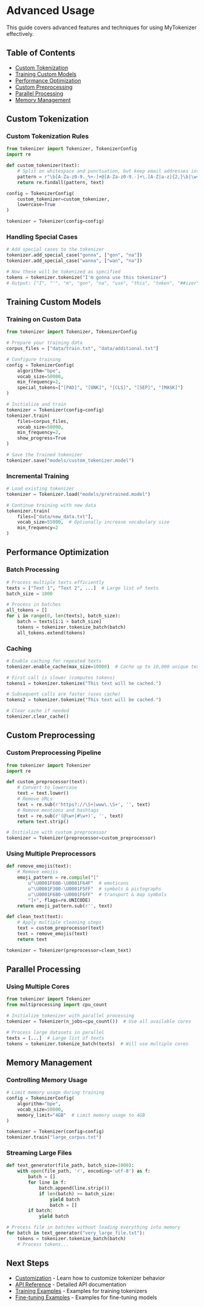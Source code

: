 # Advanced Usage

This guide covers advanced features and techniques for using MyTokenizer effectively.

## Table of Contents
- [Custom Tokenization](#custom-tokenization)
- [Training Custom Models](#training-custom-models)
- [Performance Optimization](#performance-optimization)
- [Custom Preprocessing](#custom-preprocessing)
- [Parallel Processing](#parallel-processing)
- [Memory Management](#memory-management)

## Custom Tokenization

### Custom Tokenization Rules

```python
from tokenizer import Tokenizer, TokenizerConfig
import re

def custom_tokenizer(text):
    # Split on whitespace and punctuation, but keep email addresses intact
    pattern = r"\b[A-Za-z0-9._%+-]+@[A-Za-z0-9.-]+\.[A-Z|a-z]{2,}\b|\w+|\S"
    return re.findall(pattern, text)

config = TokenizerConfig(
    custom_tokenizer=custom_tokenizer,
    lowercase=True
)

tokenizer = Tokenizer(config=config)
```

### Handling Special Cases

```python
# Add special cases to the tokenizer
tokenizer.add_special_case("gonna", ["gon", "na"])
tokenizer.add_special_case("wanna", ["wan", "na"])

# Now these will be tokenized as specified
tokens = tokenizer.tokenize("I'm gonna use this tokenizer")
# Output: ["I", "'", "m", "gon", "na", "use", "this", "token", "##izer"]
```

## Training Custom Models

### Training on Custom Data

```python
from tokenizer import Tokenizer, TokenizerConfig

# Prepare your training data
corpus_files = ["data/train.txt", "data/additional.txt"]

# Configure training
config = TokenizerConfig(
    algorithm="bpe",
    vocab_size=50000,
    min_frequency=2,
    special_tokens=["[PAD]", "[UNK]", "[CLS]", "[SEP]", "[MASK]"]
)

# Initialize and train
tokenizer = Tokenizer(config=config)
tokenizer.train(
    files=corpus_files,
    vocab_size=50000,
    min_frequency=2,
    show_progress=True
)

# Save the trained tokenizer
tokenizer.save("models/custom_tokenizer.model")
```

### Incremental Training

```python
# Load existing tokenizer
tokenizer = Tokenizer.load("models/pretrained.model")

# Continue training with new data
tokenizer.train(
    files=["data/new_data.txt"],
    vocab_size=55000,  # Optionally increase vocabulary size
    min_frequency=2
)
```

## Performance Optimization

### Batch Processing

```python
# Process multiple texts efficiently
texts = ["Text 1", "Text 2", ...]  # Large list of texts
batch_size = 1000

# Process in batches
all_tokens = []
for i in range(0, len(texts), batch_size):
    batch = texts[i:i + batch_size]
    tokens = tokenizer.tokenize_batch(batch)
    all_tokens.extend(tokens)
```

### Caching

```python
# Enable caching for repeated texts
tokenizer.enable_cache(max_size=10000)  # Cache up to 10,000 unique texts

# First call is slower (computes tokens)
tokens1 = tokenizer.tokenize("This text will be cached.")

# Subsequent calls are faster (uses cache)
tokens2 = tokenizer.tokenize("This text will be cached.")

# Clear cache if needed
tokenizer.clear_cache()
```

## Custom Preprocessing

### Custom Preprocessing Pipeline

```python
from tokenizer import Tokenizer
import re

def custom_preprocessor(text):
    # Convert to lowercase
    text = text.lower()
    # Remove URLs
    text = re.sub(r'https?://\S+|www\.\S+', '', text)
    # Remove mentions and hashtags
    text = re.sub(r'(@\w+|#\w+)', '', text)
    return text.strip()

# Initialize with custom preprocessor
tokenizer = Tokenizer(preprocessor=custom_preprocessor)
```

### Using Multiple Preprocessors

```python
def remove_emojis(text):
    # Remove emojis
    emoji_pattern = re.compile("["
        u"\U0001F600-\U0001F64F"  # emoticons
        u"\U0001F300-\U0001F5FF"  # symbols & pictographs
        u"\U0001F680-\U0001F6FF"  # transport & map symbols
        "]+", flags=re.UNICODE)
    return emoji_pattern.sub(r'', text)

def clean_text(text):
    # Apply multiple cleaning steps
    text = custom_preprocessor(text)
    text = remove_emojis(text)
    return text

tokenizer = Tokenizer(preprocessor=clean_text)
```

## Parallel Processing

### Using Multiple Cores

```python
from tokenizer import Tokenizer
from multiprocessing import cpu_count

# Initialize tokenizer with parallel processing
tokenizer = Tokenizer(n_jobs=cpu_count())  # Use all available cores

# Process large datasets in parallel
texts = [...]  # Large list of texts
tokens = tokenizer.tokenize_batch(texts)  # Will use multiple cores
```

## Memory Management

### Controlling Memory Usage

```python
# Limit memory usage during training
config = TokenizerConfig(
    algorithm="bpe",
    vocab_size=50000,
    memory_limit="4GB"  # Limit memory usage to 4GB
)

tokenizer = Tokenizer(config=config)
tokenizer.train("large_corpus.txt")
```

### Streaming Large Files

```python
def text_generator(file_path, batch_size=1000):
    with open(file_path, 'r', encoding='utf-8') as f:
        batch = []
        for line in f:
            batch.append(line.strip())
            if len(batch) >= batch_size:
                yield batch
                batch = []
        if batch:
            yield batch

# Process file in batches without loading everything into memory
for batch in text_generator("very_large_file.txt"):
    tokens = tokenizer.tokenize_batch(batch)
    # Process tokens...
```

## Next Steps

- [Customization](./customization.md) - Learn how to customize tokenizer behavior
- [API Reference](../api/tokenizer.md) - Detailed API documentation
- [Training Examples](../examples/training.md) - Examples for training tokenizers
- [Fine-tuning Examples](../examples/finetuning.md) - Examples for fine-tuning models
